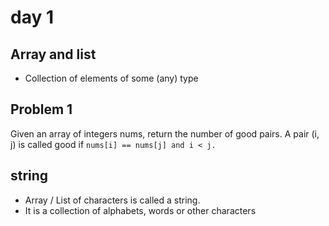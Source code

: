 # day 1
## Array and list
- Collection of elements of some (any) type

Problem 1
---
Given an array of integers nums, return the number of good pairs.
A pair (i, j) is called good if `nums[i] == nums[j] and i < j.`

## string
- Array / List of characters is called a string.
- It is a collection of alphabets, words or other characters


